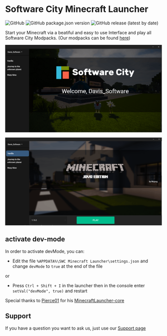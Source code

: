 # Software City Minecraft Launcher
![GitHub](https://img.shields.io/github/license/Software-City/swc_mclauncher?style=flat-square)
![GitHub package.json version](https://img.shields.io/github/package-json/v/Software-City/swc_mclauncher?style=flat-square)
![GitHub release (latest by date)](https://img.shields.io/github/v/release/Software-City/swc_mclauncher?style=flat-square)

Start your Minecraft via a beatiful and easy to use Interface and play all Software City Modpacks.
(Our modpacks can be found [here](https://projects.software-city.org/resources/minecraft/modded/modpacks))

![pic1](_gitresources/preview1.png)

![pic1](_gitresources/preview2.png)

## activate dev-mode

In order to activate devMode, you can:

- Edit the file `%APPDATA%\SWC Minecraft Launcher\settings.json` and
  change `devMode` to `true` at the end of the file
  
or  

- Press `Ctrl + Shift + I` in the launcher then in the console enter `setVal("devMode", true)` and restart

Special thanks to [Pierce01](https://github.com/Pierce01) for his
[MinecraftLauncher-core](https://github.com/Pierce01/MinecraftLauncher-core)

## Support
If you have a question you want to ask us, just use our [Support page](https://software-city.org/support) 
